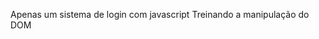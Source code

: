 <!-- Sistema de login -->

Apenas um sistema de login com javascript
Treinando a manipulação do DOM
